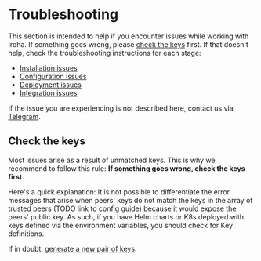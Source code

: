 # Troubleshooting

This section is intended to help if you encounter issues while working with
Iroha. If something goes wrong, please [check the keys](#check-the-keys)
first. If that doesn't help, check the troubleshooting instructions for
each stage:

- [Installation issues](./installation-issues.md)
- [Configuration issues](./configuration-issues.md)
- [Deployment issues](./deployment-issues.md)
- [Integration issues](./integration-issues.md)

If the issue you are experiencing is not described here, contact us via
[Telegram](https://t.me/hyperledgeriroha).

## Check the keys

Most issues arise as a result of unmatched keys. This is why we recommend
to follow this rule: **If something goes wrong, check the keys
first**.

Here's a quick explanation: It is not possible to differentiate the error
messages that arise when peers' keys do not match the keys in the array of
trusted peers (TODO link to config guide)
because it would expose the peers' public key. As such, if you have Helm
charts or K8s deployed with keys defined via the environment variables, you
should check for Key definitions.

If in doubt, [generate a new pair of keys](/guide/security/generating-cryptographic-keys.md).
